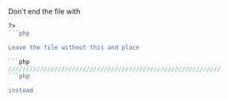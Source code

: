 Don't end the file with

```php
?>
```php

Leave the file without this and place 

```php
////////////////////////////////////////////////////////////
```php

instead
